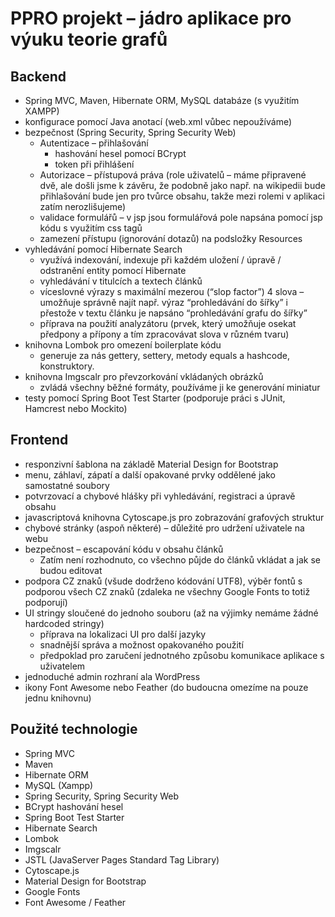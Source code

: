 ﻿PPRO projekt – jádro aplikace pro výuku teorie grafů
=====================================================

Backend
---------
* Spring MVC, Maven, Hibernate ORM, MySQL databáze (s využitím XAMPP)
* konfigurace pomocí Java anotací (web.xml vůbec nepoužíváme)
* bezpečnost (Spring Security, Spring Security Web)
	* Autentizace – přihlašování 
		* hashování hesel pomocí BCrypt
		* token při přihlášení
	* Autorizace – přístupová práva (role uživatelů – máme připravené dvě, ale došli jsme k závěru, že podobně jako např. na wikipedii bude přihlašování bude jen pro tvůrce obsahu, takže mezi rolemi v aplikaci zatím nerozlišujeme)
	* validace formulářů – v jsp jsou formulářová pole napsána pomocí jsp kódu s využitím css tagů
	* zamezení přístupu (ignorování dotazů) na podsložky Resources
* vyhledávání pomocí Hibernate Search
	* využívá indexování, indexuje při každém uložení / úpravě / odstranění entity pomocí Hibernate
	* vyhledávání v titulcích a textech článků
	* víceslovné výrazy s maximální mezerou (“slop factor”) 4 slova – umožňuje správně najít např. výraz “prohledávání do šířky” i přestože v textu článku je napsáno “prohledávání grafu do šířky”
	* příprava na použití analyzátoru (prvek, který umožňuje osekat předpony a přípony a tím zpracovávat slova v různém tvaru)
* knihovna Lombok pro omezení boilerplate kódu 
	* generuje za nás gettery, settery, metody equals a hashcode, konstruktory. 
* knihovna Imgscalr pro převzorkování vkládaných obrázků
	* zvládá všechny běžné formáty, používáme ji ke generování miniatur
* testy pomocí Spring Boot Test Starter (podporuje práci s JUnit, Hamcrest nebo Mockito)

Frontend
------------
* responzivní šablona na základě Material Design for Bootstrap
* menu, záhlaví, zápatí a další opakované prvky oddělené jako samostatné soubory
* potvrzovací a chybové hlášky při vyhledávání, registraci a úpravě obsahu
* javascriptová knihovna Cytoscape.js pro zobrazování grafových struktur
* chybové stránky (aspoň některé) – důležité pro udržení uživatele na webu
* bezpečnost – escapování kódu v obsahu článků
	* Zatím není rozhodnuto, co všechno půjde do článků vkládat a jak se budou editovat
* podpora CZ znaků (všude dodrženo kódování UTF8), výběr fontů s podporou všech CZ znaků (zdaleka ne všechny Google Fonts to totiž podporují)
* UI stringy sloučené do jednoho souboru (až na výjimky nemáme žádné hardcoded stringy)
	* příprava na lokalizaci UI pro další jazyky
	* snadnější správa a možnost opakovaného použití
	* předpoklad pro zaručení jednotného způsobu komunikace aplikace s uživatelem 
* jednoduché admin rozhraní ala WordPress
* ikony Font Awesome nebo Feather (do budoucna omezíme na pouze jednu knihovnu)

Použité technologie
--------------------
* Spring MVC
* Maven
* Hibernate ORM
* MySQL (Xampp)
* Spring Security, Spring Security Web
* BCrypt hashování hesel
* Spring Boot Test Starter
* Hibernate Search
* Lombok
* Imgscalr
* JSTL (JavaServer Pages Standard Tag Library)
* Cytoscape.js
* Material Design for Bootstrap
* Google Fonts
* Font Awesome / Feather
